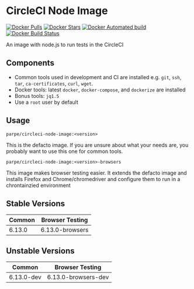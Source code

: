 # CircleCI Node Image

[![Docker Pulls](https://img.shields.io/docker/pulls/parpe/circleci-node-image.svg?style=flat-square)](https://hub.docker.com/r/parpe/circleci-node-image/)
[![Docker Stars](https://img.shields.io/docker/stars/parpe/circleci-node-image.svg?style=flat-square)](https://hub.docker.com/r/parpe/circleci-node-image/)
[![Docker Automated build](https://img.shields.io/docker/automated/parpe/circleci-node-image.svg?style=flat-square)](https://hub.docker.com/r/parpe/circleci-node-image/)
[![Docker Build Status](https://img.shields.io/docker/build/parpe/circleci-node-image.svg?style=flat-square)](https://hub.docker.com/r/parpe/circleci-node-image/)

An image with node.js to run tests in the CircleCI 

## Components

- Common tools used in development and CI are installed e.g. `git`, `ssh`, `tar`, `ca-certificates`, `curl`, `wget`.
- Docker tools: latest `docker`, `docker-compose`, and `dockerize` are installed
- Bonus tools: `jq1.5`
- Use a `root` user by default

## Usage
`parpe/circleci-node-image:<version>`

This is the defacto image. If you are unsure about what your needs are, you probably want to use this one for common tools.

`parpe/circleci-node-image:<version>-browsers`

This image makes browser testing easier. It extends the defacto image and installs Firefox and Chrome/chromedriver and configure them to run in a chrontainzied environment

## Stable Versions

| Common  | Browser Testing |
| ------------- | ------------- |
| 6.13.0  | 6.13.0-browsers  |

## Unstable Versions

| Common  | Browser Testing |
| ------------- | ------------- |
| 6.13.0-dev  | 6.13.0-browsers-dev  |